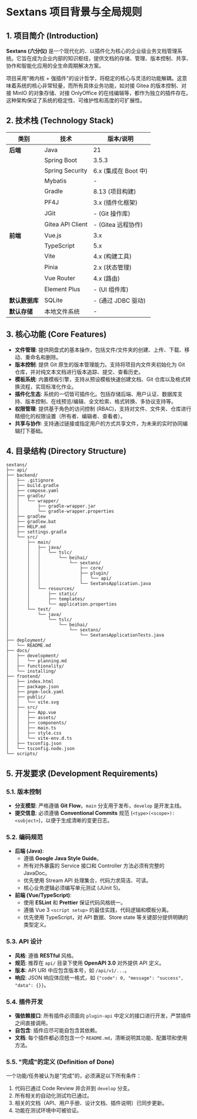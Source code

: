 # Sextans 项目背景与全局规则

## 1. 项目简介 (Introduction)

**Sextans (六分仪)** 是一个现代化的、以插件化为核心的企业级业务文档管理系统。它旨在成为企业内部的知识枢纽，提供文档的存储、管理、版本控制、共享、协作和智能化应用的全生命周期解决方案。

项目采用"微内核 + 强插件"的设计哲学，将稳定的核心与灵活的功能解耦。这意味着系统的核心非常轻量，而所有具体业务功能，如对接 Gitea 的版本控制、对接 MinIO 的对象存储、对接 OnlyOffice 的在线编辑等，都作为独立的插件存在。这种架构保证了系统的稳定性、可维护性和高度的可扩展性。

## 2. 技术栈 (Technology Stack)

| 类别 | 技术 | 版本/说明 |
|---|---|---|
| **后端** | Java | 21 |
| | Spring Boot | 3.5.3 |
| | Spring Security | 6.x (集成在 Boot 中) |
| | Mybatis | - |
| | Gradle | 8.13 (项目构建) |
| | PF4J | 3.x (插件化框架) |
| | JGit | - (Git 操作库) |
| | Gitea API Client | - (Gitea 远程协作) |
| **前端** | Vue.js | 3.x |
| | TypeScript | 5.x |
| | Vite | 4.x (构建工具) |
| | Pinia | 2.x (状态管理) |
| | Vue Router | 4.x (路由) |
| | Element Plus | - (UI 组件库) |
| **默认数据库**| SQLite | - (通过 JDBC 驱动) |
| **默认存储** | 本地文件系统 | - |

## 3. 核心功能 (Core Features)

- **文件管理**: 提供网盘式的基本操作，包括文件/文件夹的创建、上传、下载、移动、重命名和删除。
- **版本控制**: 提供 Git 原生的版本管理能力。支持将项目内文件夹初始化为 Git 仓库，并对纯文本文档进行版本追踪、提交、查看历史。
- **模板系统**: 内置模板引擎，支持从预设模板快速创建文档、Git 仓库以及格式转换流程，实现标准化作业。
- **插件化生态**: 系统的一切皆可插件化。包括存储后端、用户认证、数据库支持、版本控制、在线预览/编辑、全文检索、格式转换、多协议支持等。
- **权限管理**: 提供基于角色的访问控制 (RBAC)，支持对文件、文件夹、仓库进行精细化的权限设置（所有者、编辑者、查看者）。
- **共享与协作**: 支持通过链接或指定用户的方式共享文件，为未来的实时协同编辑打下基础。

## 4. 目录结构 (Directory Structure)

```text
sextans/
├── api/
├── backend/
│   ├── .gitignore
│   ├── build.gradle
│   ├── compose.yaml
│   ├── gradle/
│   │   └── wrapper/
│   │       ├── gradle-wrapper.jar
│   │       └── gradle-wrapper.properties
│   ├── gradlew
│   ├── gradlew.bat
│   ├── HELP.md
│   ├── settings.gradle
│   └── src/
│       ├── main/
│       │   ├── java/
│       │   │   └── tslc/
│       │   │       └── beihai/
│       │   │           └── sextans/
│       │   │               ├── core/
│       │   │               ├── plugin/
│       │   │               │   └── api/
│       │   │               └── SextansApplication.java
│       │   └── resources/
│       │       ├── static/
│       │       ├── templates/
│       │       └── application.properties
│       └── test/
│           └── java/
│               └── tslc/
│                   └── beihai/
│                       └── sextans/
│                           └── SextansApplicationTests.java
├── deployment/
│   └── README.md
├── docs/
│   ├── development/
│   │   └── planning.md
│   ├── functionality/
│   └── installing/
├── frontend/
│   ├── index.html
│   ├── package.json
│   ├── pnpm-lock.yaml
│   ├── public/
│   │   └── vite.svg
│   ├── src/
│   │   ├── App.vue
│   │   ├── assets/
│   │   ├── components/
│   │   ├── main.ts
│   │   ├── style.css
│   │   └── vite-env.d.ts
│   ├── tsconfig.json
│   └── tsconfig.node.json
└── scripts/
```

## 5. 开发要求 (Development Requirements)

### 5.1. 版本控制

- **分支模型**: 严格遵循 **Git Flow**。`main` 分支用于发布，`develop` 是开发主线。
- **提交信息**: 必须遵循 **Conventional Commits** 规范 (`<type>(<scope>): <subject>`)，以便于生成清晰的变更日志。

### 5.2. 编码规范

- **后端 (Java)**:
  - 遵循 **Google Java Style Guide**。
  - 所有对外暴露的 Service 接口和 Controller 方法必须有完整的 JavaDoc。
  - 优先使用 Stream API 处理集合，代码力求简洁、可读。
  - 核心业务逻辑必须编写单元测试 (JUnit 5)。
- **前端 (Vue/TypeScript)**:
  - 使用 **ESLint** 和 **Prettier** 保证代码风格统一。
  - 遵循 Vue 3 `<script setup>` 的最佳实践，代码逻辑和模板分离。
  - 优先使用 TypeScript，对 API 数据、Store state 等关键部分提供明确的类型定义。

### 5.3. API 设计

- **风格**: 遵循 **RESTful** 风格。
- **规范**: 推荐在 `api/` 目录下使用 **OpenAPI 3.0** 对外提供 API 定义。
- **版本**: API URI 中应包含版本号，如 `/api/v1/...`。
- **响应**: JSON 响应体应统一格式，如 `{"code": 0, "message": "success", "data": {}}`。

### 5.4. 插件开发

- **强依赖接口**: 所有插件必须面向 `plugin-api` 中定义的接口进行开发，严禁插件之间直接调用。
- **自包含**: 插件应尽可能自包含其依赖。
- **文档**: 每个插件都必须包含一个 `README.md`，清晰说明其功能、配置项和使用方法。

### 5.5. "完成"的定义 (Definition of Done)

一个功能/任务被认为是"完成"的，必须满足以下所有条件：

1. 代码已通过 Code Review 并合并到 `develop` 分支。
2. 所有相关的自动化测试均已通过。
3. 相关的文档（API、用户手册、设计文档、插件说明）已同步更新。
4. 功能在测试环境中可被验证。
